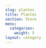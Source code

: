 ```yaml
---
slug: plantes
title: Plantes
section: Store
menu:
  categories:
    weight: 5
layout: category
---
```


